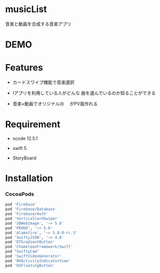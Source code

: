 # musicList
音楽と動画を合成する音楽アプリ

# DEMO


# Features
* カードスワイプ機能で音楽選択

* Iアプリを利用している人がどんな
曲を選んでいるのか知ることができる

* 音楽×動画でオリジナルの
　がPV風作れる


# Requirement

* xcode 12.5.1

* swift 5

* StoryBoard

# Installation
### CocoaPods
```ruby
pod 'Firebase'
pod 'Firebase/Database'
pod 'Firebase/Auth'
pod 'VerticalCardSwiper'
pod 'SDWebImage', '~> 5.0'
pod 'PKHUD', '~> 5.0'
pod 'Alamofire', '~> 5.0.0-rc.3'
pod 'SwiftyJSON', '~> 4.0'
pod 'DTGradientButton'
pod 'ChameleonFramework/Swift'
pod "SwiftyCam"
pod 'SwiftVideoGenerator'
pod 'NVActivityIndicatorView'
pod 'DSFloatingButton'
```
